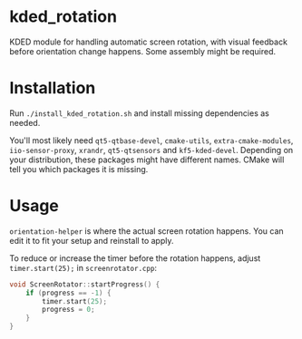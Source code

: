 # kded_rotation

KDED module for handling automatic screen rotation, with visual feedback before orientation change happens. Some assembly might be required.

# Installation

Run `./install_kded_rotation.sh` and install missing dependencies as needed. 

You'll most likely need `qt5-qtbase-devel`, `cmake-utils`, `extra-cmake-modules`, `iio-sensor-proxy`, `xrandr`, `qt5-qtsensors` and `kf5-kded-devel`. Depending on your distribution, these packages might have different names. CMake will tell you which packages it is missing.

# Usage

`orientation-helper` is where the actual screen rotation happens. You can edit it to fit your setup and reinstall to apply.

To reduce or increase the timer before the rotation happens, adjust `timer.start(25);` in `screenrotator.cpp`:

```cpp
void ScreenRotator::startProgress() {
	if (progress == -1) {
		timer.start(25);
		progress = 0;
	}
}
```
